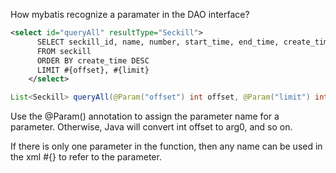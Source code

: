 How mybatis recognize a paramater in the DAO interface?

```xml
<select id="queryAll" resultType="Seckill">
      SELECT seckill_id, name, number, start_time, end_time, create_time
      FROM seckill
      ORDER BY create_time DESC
      LIMIT #{offset}, #{limit}
    </select>
```

```java
List<Seckill> queryAll(@Param("offset") int offset, @Param("limit") int limit);
```
Use the @Param() annotation to assign the parameter name for a parameter. Otherwise, Java will convert int offset to arg0, and so on.

If there is only one parameter in the function, then any name can be used in the xml #{} to refer to the parameter.
